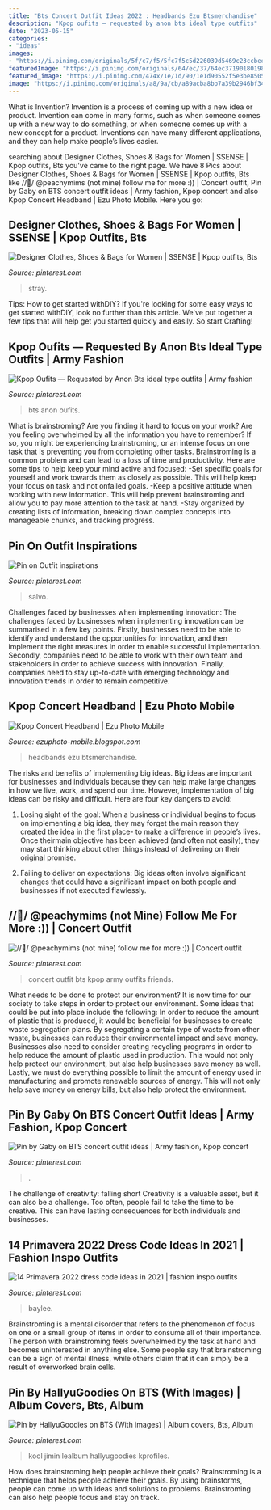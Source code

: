 ```yaml
---
title: "Bts Concert Outfit Ideas 2022 : Headbands Ezu Btsmerchandise"
description: "Kpop oufits — requested by anon bts ideal type outfits"
date: "2023-05-15"
categories:
- "ideas"
images:
- "https://i.pinimg.com/originals/5f/c7/f5/5fc7f5c5d226039d5469c23ccbee3727.jpg"
featuredImage: "https://i.pinimg.com/originals/64/ec/37/64ec37190180198293edd15198f9b762.jpg"
featured_image: "https://i.pinimg.com/474x/1e/1d/90/1e1d90552f5e3be85056e6e7ca44c39d.jpg"
image: "https://i.pinimg.com/originals/a8/9a/cb/a89acba8bb7a39b2946bf3445ad52bc3.jpg"
---
```



What is Invention?
Invention is a process of coming up with a new idea or product. Invention can come in many forms, such as when someone comes up with a new way to do something, or when someone comes up with a new concept for a product. Inventions can have many different applications, and they can help make people’s lives easier.

	

		
searching about Designer Clothes, Shoes &amp; Bags for Women | SSENSE | Kpop outfits, Bts you've came to the right page. We have 8 Pics about Designer Clothes, Shoes &amp; Bags for Women | SSENSE | Kpop outfits, Bts like //🍒/ @peachymims (not mine) follow me for more :)) | Concert outfit, Pin by Gaby on BTS concert outfit ideas | Army fashion, Kpop concert and also Kpop Concert Headband | Ezu Photo Mobile. Here you go:
		
    
## Designer Clothes, Shoes &amp; Bags For Women | SSENSE | Kpop Outfits, Bts

<img loading=lazy src="https://i.pinimg.com/736x/ca/a8/61/caa861de913c503a4c197f919142615b.jpg" onerror="this.onerror=null;this.src='https://tse4.mm.bing.net/th?id=OIP.oaT7tDwP1N2_gc4YlGHiiQHaHx&amp;pid=15.1';" alt="Designer Clothes, Shoes &amp; Bags for Women | SSENSE | Kpop outfits, Bts">

_Source: pinterest.com_

>stray. 

	

Tips: How to get started withDIY?
If you're looking for some easy ways to get started withDIY, look no further than this article. We've put together a few tips that will help get you started quickly and easily. So start Crafting!

    
## Kpop Oufits — Requested By Anon Bts Ideal Type Outfits | Army Fashion

<img loading=lazy src="https://i.pinimg.com/originals/64/ec/37/64ec37190180198293edd15198f9b762.jpg" onerror="this.onerror=null;this.src='https://tse2.mm.bing.net/th?id=OIP.Z_y7ap7AIOZXqBYZqHGXzgHaID&amp;pid=15.1';" alt="Kpop Oufits — Requested by Anon Bts ideal type outfits | Army fashion">

_Source: pinterest.com_

>bts anon oufits. 

	

What is brainstroming?
Are you finding it hard to focus on your work? Are you feeling overwhelmed by all the information you have to remember? If so, you might be experiencing brainstroming, or an intense focus on one task that is preventing you from completing other tasks. Brainstroming is a common problem and can lead to a loss of time and productivity. Here are some tips to help keep your mind active and focused: 
-Set specific goals for yourself and work towards them as closely as possible. This will help keep your focus on task and not onfailed goals. 
-Keep a positive attitude when working with new information. This will help prevent brainstroming and allow you to pay more attention to the task at hand. 
-Stay organized by creating lists of information, breaking down complex concepts into manageable chunks, and tracking progress.

    
## Pin On Outfit Inspirations

<img loading=lazy src="https://i.pinimg.com/originals/a0/7c/50/a07c501ac7b9d5dd016fcbba08bab790.jpg" onerror="this.onerror=null;this.src='https://tse1.mm.bing.net/th?id=OIP.rLXZXkzQPRv30YUyS5J9mwHaJQ&amp;pid=15.1';" alt="Pin on Outfit inspirations">

_Source: pinterest.com_

>salvo. 

	

Challenges faced by businesses when implementing innovation:
The challenges faced by businesses when implementing innovation can be summarised in a few key points. Firstly, businesses need to be able to identify and understand the opportunities for innovation, and then implement the right measures in order to enable successful implementation. Secondly, companies need to be able to work with their own team and stakeholders in order to achieve success with innovation. Finally, companies need to stay up-to-date with emerging technology and innovation trends in order to remain competitive.

    
## Kpop Concert Headband | Ezu Photo Mobile

<img loading=lazy src="https://i.pinimg.com/originals/5f/c7/f5/5fc7f5c5d226039d5469c23ccbee3727.jpg" onerror="this.onerror=null;this.src='https://tse1.mm.bing.net/th?id=OIP.JWji2Wvj5JHpB6J3vNtF1wHaJ7&amp;pid=15.1';" alt="Kpop Concert Headband | Ezu Photo Mobile">

_Source: ezuphoto-mobile.blogspot.com_

>headbands ezu btsmerchandise. 

	

The risks and benefits of implementing big ideas.
Big ideas are important for businesses and individuals because they can help make large changes in how we live, work, and spend our time. However, implementation of big ideas can be risky and difficult. Here are four key dangers to avoid:
1. Losing sight of the goal: When a business or individual begins to focus on implementing a big idea, they may forget the main reason they created the idea in the first place- to make a difference in people’s lives. Once theirmain objective has been achieved (and often not easily), they may start thinking about other things instead of delivering on their original promise.

2. Failing to deliver on expectations: Big ideas often involve significant changes that could have a significant impact on both people and businesses if not executed flawlessly.

    
## //🍒/ @peachymims (not Mine) Follow Me For More :)) | Concert Outfit

<img loading=lazy src="https://i.pinimg.com/originals/38/63/ca/3863ca719363317ff5b2bd65e07c47cd.jpg" onerror="this.onerror=null;this.src='https://tse3.mm.bing.net/th?id=OIP.VKhDOo4IKeqXR0ijN-8MKgHaHa&amp;pid=15.1';" alt="//🍒/ @peachymims (not mine) follow me for more :)) | Concert outfit">

_Source: pinterest.com_

>concert outfit bts kpop army outfits friends. 

	

What needs to be done to protect our environment?
It is now time for our society to take steps in order to protect our environment. Some ideas that could be put into place include the following:
In order to reduce the amount of plastic that is produced, it would be beneficial for businesses to create waste segregation plans. By segregating a certain type of waste from other waste, businesses can reduce their environmental impact and save money. Businesses also need to consider creating recycling programs in order to help reduce the amount of plastic used in production. This would not only help protect our environment, but also help businesses save money as well. Lastly, we must do everything possible to limit the amount of energy used in manufacturing and promote renewable sources of energy. This will not only help save money on energy bills, but also help protect the environment.

    
## Pin By Gaby On BTS Concert Outfit Ideas | Army Fashion, Kpop Concert

<img loading=lazy src="https://i.pinimg.com/originals/a8/9a/cb/a89acba8bb7a39b2946bf3445ad52bc3.jpg" onerror="this.onerror=null;this.src='https://tse1.mm.bing.net/th?id=OIP.FMXbP1UqqCUMvaG1d3DsJwHaKF&amp;pid=15.1';" alt="Pin by Gaby on BTS concert outfit ideas | Army fashion, Kpop concert">

_Source: pinterest.com_

>. 

	

The challenge of creativity: falling short
Creativity is a valuable asset, but it can also be a challenge. Too often, people fail to take the time to be creative. This can have lasting consequences for both individuals and businesses.

    
## 14 Primavera 2022 Dress Code Ideas In 2021 | Fashion Inspo Outfits

<img loading=lazy src="https://i.pinimg.com/474x/1e/1d/90/1e1d90552f5e3be85056e6e7ca44c39d.jpg" onerror="this.onerror=null;this.src='https://tse3.mm.bing.net/th?id=OIP.B56GgXoAGh9d2tgQQaKYQgAAAA&amp;pid=15.1';" alt="14 Primavera 2022 dress code ideas in 2021 | fashion inspo outfits">

_Source: pinterest.com_

>baylee. 

	

Brainstroming is a mental disorder that refers to the phenomenon of focus on one or a small group of items in order to consume all of their importance. The person with brainstroming feels overwhelmed by the task at hand and becomes uninterested in anything else. Some people say that brainstroming can be a sign of mental illness, while others claim that it can simply be a result of overworked brain cells.

    
## Pin By HallyuGoodies On BTS (With Images) | Album Covers, Bts, Album

<img loading=lazy src="https://i.pinimg.com/originals/e3/09/87/e309878a283d44c48839175217296452.jpg" onerror="this.onerror=null;this.src='https://tse4.mm.bing.net/th?id=OIP.BhMqijKj02ahR4x6qFfmAgHaHa&amp;pid=15.1';" alt="Pin by HallyuGoodies on BTS (With images) | Album covers, Bts, Album">

_Source: pinterest.com_

>kool jimin lealbum hallyugoodies kprofiles. 

	

How does brainstroming help people achieve their goals?
Brainstroming is a technique that helps people achieve their goals. By using brainstorms, people can come up with ideas and solutions to problems. Brainstroming can also help people focus and stay on track.

